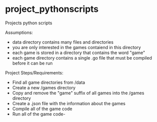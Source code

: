 # project_pythonscripts
Projects python scripts

Assumptions:

- data directory contains many files and directories
- you are only interested in the games contaiend in this directory
- each game is stored in a directory that contains the word "game"
- each game directory contains a single .go file that must be compiled before it can be run


Project Steps/Requirements:

- Find all game directories from /data
- Create a new /games directory 
- Copy and remove the "game" suffix of all games into the /games directory
- Create a .json file with the information about the games
- Compile all of the game code 
- Run all of the game code-